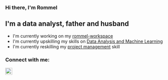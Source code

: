 ### Hi there, I'm Rommel

## I'm a data analyst, father and husband
- I'm currently working on my [rommel-workspace][website]
- I'm currently upskilling my skills on [Data Analysis and Machine Learning][ntuccourse]
- I'm currently reskilling my [project management][onlinecourse] skill

### Connect with me:

[<img align="left" alt="LinkedIn" width="22px" src="https://cdn.jsdelivr.net/npm/simple-icons@v3/icons/linkedin.svg" target="_blank" />][linkedin]

[website]: https://rommel-space.herokuapp.com/
[ntuccourse]: https://www.ntuclearninghub.com/course/associate-data-analyst/
[onlinecourse]: https://www.linkedin.com/learning/project-management-foundations-4
[linkedin]: https://www.linkedin.com/in/rmlabastida/